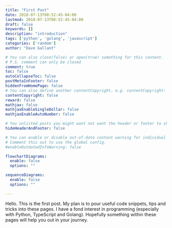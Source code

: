 ```yaml
---
title: "First Post"
date: 2018-07-13T08:52:45-04:00
lastmod: 2018-07-13T08:52:45-04:00
draft: false
keywords: []
description: "introduction"
tags: ['python', 'golang', 'javascript']
categories: ['random']
author: "Dave Gallant"

# You can also close(false) or open(true) something for this content.
# P.S. comment can only be closed
comment: true
toc: false
autoCollapseToc: false
postMetaInFooter: false
hiddenFromHomePage: false
# You can also define another contentCopyright. e.g. contentCopyright: "This is another copyright."
contentCopyright: false
reward: false
mathjax: false
mathjaxEnableSingleDollar: false
mathjaxEnableAutoNumber: false

# You unlisted posts you might want not want the header or footer to show
hideHeaderAndFooter: false

# You can enable or disable out-of-date content warning for individual post.
# Comment this out to use the global config.
#enableOutdatedInfoWarning: false

flowchartDiagrams:
  enable: false
  options: ""

sequenceDiagrams: 
  enable: false
  options: ""

---
```


Hello. This is the first post. My plan is to pour useful code snippets, tips and tricks into these pages. I have a fond interest in programming (especially with Python, TypeScript and Golang). Hopefully something within these pages will help you out in your journey.
